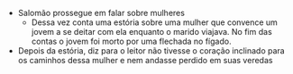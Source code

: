 - Salomão prossegue em falar sobre mulheres
	- Dessa vez conta uma estória sobre uma mulher que convence um jovem a se deitar com ela enquanto o marido viajava. No fim das contas o jovem foi morto por uma flechada no fígado.
- Depois da estória, diz para o leitor não tivesse o coração inclinado para os caminhos dessa mulher e nem andasse perdido em suas veredas